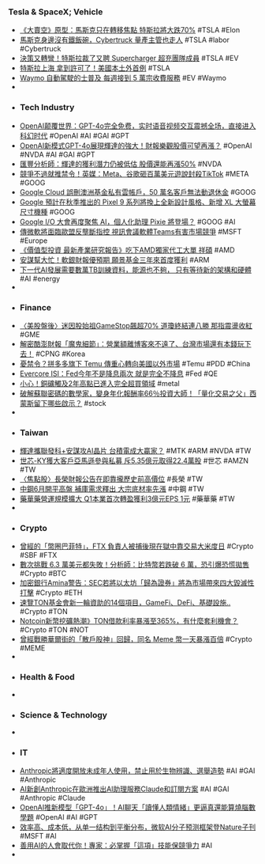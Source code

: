 ### Tesla & SpaceX; Vehicle
- [《大賣空》原型：馬斯克只在轉移焦點 特斯拉將大跌70%](https://news.cnyes.com/news/id/5561922) #TSLA #Elon
- [馬斯克身邊沒有鐵飯碗，Cybertruck 量產主管也走人](https://finance.technews.tw/2024/05/14/tesla-cybertruck-chief-is-out/) #TSLA #labor #Cybertruck
- [決策又轉彎！特斯拉裁了又聘 Supercharger 超充團隊成員](https://www.inside.com.tw/article/35012-tesla-plans-to-rehire-supercharger-team) #TSLA #EV
- [特斯拉上海 拿到許可了！美國本土外首例](https://news.cnyes.com/news/id/5561325) #TSLA
- [Waymo 自動駕駛的士普及 每週接到 5 萬宗收費服務](https://unwire.hk/2024/05/13/waymo-says-its-robotaxis-are-now-making-50000-paid-trips-every-week/life-tech/auto/) #EV #Waymo
-
- ### Tech Industry
- [OpenAI颠覆世界：GPT-4o完全免费，实时语音视频交互震撼全场，直接进入科幻时代](https://www.jiqizhixin.com/articles/2024-05-14-5) #OpenAI #AI #GAI #GPT
- [OpenAI新模式GPT-4o展現輝達的強大！財報樂觀股價可望再漲？](https://www.wealth.com.tw/articles/dc893da4-358f-4dc8-8589-471ee410966b) #OpenAI #NVDA #AI #GAI #GPT
- [匯豐分析師：輝達的獲利潛力仍被低估 股價還能再漲50%](https://news.cnyes.com/news/id/5561894) #NVDA
- [競爭不過就推禁令！英媒：Meta、谷歌砸百萬美元遊說封殺TikTok](https://news.cnyes.com/news/id/5561276) #META #GOOG
- [Google Cloud 誤刪澳洲基金私有雲帳戶，50 萬名客戶無法動退休金](https://infosecu.technews.tw/2024/05/13/google-cloud-accidentally-deletes-unisuper-account/) #GOOG
- [Google 預計在秋季推出的 Pixel 9 系列將換上全新設計風格、新增 XL 大螢幕尺寸機種](https://m.eprice.com.tw/mobile/talk/4541/5809511/1) #GOOG
- [Google I/O 大會再度聚焦 AI，個人化助理 Pixie 將登場？](https://technews.tw/2024/05/14/what-to-expect-at-google-io-2024/) #GOOG #AI
- [傳微軟將面臨歐盟反壟斷指控 視訊會議軟體Teams有害市場競爭](https://news.cnyes.com/news/id/5560907) #MSFT #Europe
- [《價值型投資 最新產業研究報告》吃下AMD獨家代工大單 祥碩](https://news.cnyes.com/news/id/5562056) #AMD
- [安謀幫大忙！軟銀財報優預期 願景基金三年來首度獲利](https://news.cnyes.com/news/id/5561240) #ARM
- [下一代AI發展需要數萬TB訓練資料，能源也不夠， 只有等待新的架構和硬體](https://www.techbang.com/posts/115269-ai-training-data-hardware) #AI #energy
-
- ### Finance
- [〈美股盤後〉迷因股始祖GameStop飆超70% 道瓊終結連八勝 那指震盪收紅](https://m.cnyes.com/news/id/5561205) #GME
- [解密酷澎財報「魔鬼細節」：營業額離博客來不遠了、台灣市場還有本錢玩下去！](https://www.bnext.com.tw/article/79089/coupang-2024-q1) #CPNG #Korea
- [憂禁令？拼多多旗下 Temu 傳重心轉向美國以外市場](https://technews.tw/2024/05/14/temu-market-turns/) #Temu #PDD #China
- [Evercore ISI：Fed今年不是降息兩次 就是完全不降息](https://news.cnyes.com/news/id/5561221) #Fed #QE
- [小心！銅礦觸及2年高點已進入完全超買領域](https://news.cnyes.com/news/id/5561211) #metal
- [破解蘇聯密碼的數學家，變身年化報酬率66％投資大師！「量化交易之父」西蒙斯留下哪些啟示？](https://www.wealth.com.tw/articles/853fd8fd-7b74-4595-9e4c-4346ade55d0c) #stock
-
- ### Taiwan
- [輝達攜聯發科+安謀攻AI晶片 台積電成大贏家？](https://tw.news.yahoo.com/輝達攜聯發科-安謀攻ai晶片-台積電成大贏家-112900263.html) #MTK #ARM #NVDA #TW
- [世芯-KY獲大客戶亞馬遜參與私募 斥5.35億元取得22.4萬股](https://news.cnyes.com/news/id/5562514) #世芯 #AMZN #TW
- [〈焦點股〉長榮財報公告在即靠攏歷史前高價位](https://news.cnyes.com/news/id/5561460) #長榮 #TW
- [中鋼6月開平高盤 補庫需求釋出 大宗底材率先漲](https://news.cnyes.com/news/id/5562055) #中鋼 #TW
- [藥華藥營運規模擴大 Q1本業首次轉盈獲利3億元EPS 1元](https://news.cnyes.com/news/id/5560903) #藥華藥 #TW
-
- ### Crypto
- [曾經的「幣圈巴菲特」，FTX 負責人被捕後現在獄中靠交易大米度日](https://www.techbang.com/posts/115256-the-former-crypto-golden-boy-is-trading-rice-in-prison) #Crypto #SBF #FTX
- [數次挑戰 6.3 萬美元都失敗！分析師：比特幣若跌破 6 萬，恐引爆恐慌拋售](https://blockcast.it/2024/05/14/bitcoin-below-60k-could-trigger-panic-selling-analyst-says/) #Crypto #BTC
- [加密銀行Amina警告：SEC若將以太坊「歸為證券」將為市場帶來四大毀滅性打擊](https://www.blocktempo.com/amina-bank-sees-risks-from-sec-ruling-eth-as-a-security/) #Crypto #ETH
- [速覽TON基金會新一輪資助的14個項目，GameFi、DeFi、基礎設施..](https://www.blocktempo.com/ton-ecological-project-inventory/) #Crypto #TON
- [Notcoin新幣挖礦熱潮》TON借款利率暴漲至365%，有什麼套利機會？](https://www.blocktempo.com/affected-by-the-launch-of-notcoin-new-currency-mining-by-okx-jumpstart-the-ton-bill-interest-rate-skyrocketed-to-365/) #Crypto #TON #NOT
- [曾經戰勝華爾街的「散戶股神」回歸，同名 Meme 幣一天暴漲百倍](https://blockcast.it/2024/05/13/meme-coin-kitty-rises-over-6000percent-following-roaring-kittys-reappearance/) #Crypto #MEME
-
- ### Health & Food
-
- ### Science & Technology
-
- ### IT
- [Anthropic將適度開放未成年人使用，禁止用於生物辨識、選舉造勢](https://www.ithome.com.tw/news/162829) #AI #GAI #Anthropic
- [AI新創Anthropic在歐洲推出AI助理服務Claude和訂閱方案](https://news.cnyes.com/news/id/5561222) #AI #GAI #Anthropic #Claude
- [OpenAI推新模型「GPT-4o」！AI聊天「讀懂人類情緒」更逼真還能算燒腦數學題](https://news.pchome.com.tw/living/crwant/20240514/index-71565606051542316009.html) #OpenAI #AI #GPT
- [效率高、成本低，从单一结构到平衡分布，微软AI分子预测框架登Nature子刊](https://www.jiqizhixin.com/articles/2024-05-14-8) #MSFT #AI
- [善用AI的人會取代你！專家：必掌握「這項」技能保競爭力](https://ec.ltn.com.tw/article/breakingnews/4671796) #AI
-